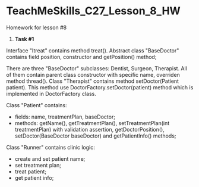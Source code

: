 # TeachMeSkills_C27_Lesson_8_HW
Homework for lesson #8

1. **Task #1**

Interface "Itreat" contains method treat().
Abstract class "BaseDoctor" contains field position, constructor and getPosition() method;

There are three "BaseDoctor" subclasses: Dentist, Surgeon, Therapist. 
All of them contain parent class constructor with specific name, overriden method thread().
Class "Therapist" contains method setDoctor(Patient patient). This method use DoctorFactory.setDoctor(patient) method 
which is implemented in DoctorFactory class. 

Class "Patient" contains: 
- fields: name, treatmentPlan, baseDoctor;
- methods: getName(), getTreatmentPlan(), setTreatmentPlan(int treatmentPlan) with validation assertion, 
  getDoctorPosition(), setDoctor(BaseDoctor baseDoctor) and getPatientInfo() methods;

Class "Runner" contains clinic logic:
- create and set patient name;
- set treatment plan;
- treat patient;
- get patient info;

